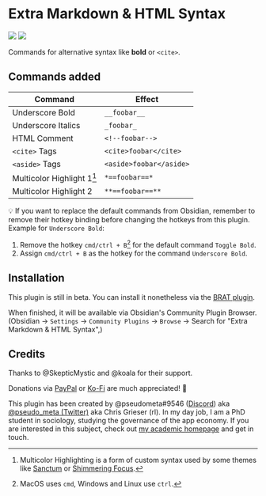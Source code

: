 # Extra Markdown & HTML Syntax

![](https://img.shields.io/github/downloads/chrisgrieser/obsidian-alternative-md-syntax/total?label=Total%20Downloads&style=plastic)  ![](https://img.shields.io/github/v/release/chrisgrieser/obsidian-alternative-md-syntax?label=Latest%20Release&style=plastic)

Commands for alternative syntax like __bold__ or `<cite>`.

## Commands added

| Command                    | Effect                  |
| -------------------------- | ----------------------- |
| Underscore Bold            | `__foobar__`            |
| Underscore Italics         | `_foobar_`              |
| HTML Comment               | `<!--foobar--> `        |
| `<cite>` Tags              | `<cite>foobar</cite>`   |
| `<aside>` Tags             | `<aside>foobar</aside>` |
| Multicolor Highlight 1[^1] | `*==foobar==*`          |
| Multicolor Highlight 2     | `**==foobar==**`        |

💡 If you want to replace the default commands from Obsidian, remember to remove their hotkey binding before changing the hotkeys from this plugin. Example for `Underscore Bold`:
1. Remove the hotkey `cmd/ctrl + B`[^2] for the default command `Toggle Bold`.
2. Assign `cmd/ctrl + B` as the hotkey for the command `Underscore Bold`.

## Installation
This plugin is still in beta. You can install it nonetheless via the [BRAT plugin](https://github.com/TfTHacker/obsidian42-brat).

When finished, it will be available via Obsidian's Community Plugin Browser. (Obsidian → `Settings` → `Community Plugins` → `Browse` → Search for "Extra Markdown & HTML Syntax",)

## Credits

Thanks to @SkepticMystic and @koala for their support.

Donations via [PayPal](https://www.paypal.com/paypalme/ChrisGrieser) or [Ko-Fi](https://ko-fi.com/pseudometa) are much appreciated! 🙏

This plugin has been created by @pseudometa#9546 ([Discord](https://discord.gg/veuWUTm)) aka [@pseudo_meta (Twitter)](https://twitter.com/pseudo_meta) aka Chris Grieser (rl). In my day job, I am a PhD student in sociology, studying the governance of the app economy. If you are interested in this subject, check out [my academic homepage](https://chris-grieser.de/) and get in touch.

[^1]: Multicolor Highlighting is a form of custom syntax used by some themes like [Sanctum](https://github.com/jdanielmourao/obsidian-sanctum) or [Shimmering Focus](https://github.com/chrisgrieser/shimmering-focus).
[^2]: MacOS uses `cmd`, Windows and Linux use `ctrl`.
